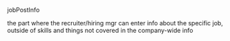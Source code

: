 jobPostInfo

the part where the recruiter/hiring mgr can enter info about the specific job, outside of skills and things not covered in the company-wide info